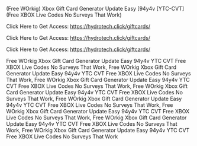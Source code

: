 (Free WOrkig) Xbox Gift Card Generator Update Easy [94y4v [YTC-CVT] (Free XBOX Live Codes No Surveys That Work)

Click Here to Get Access: https://hydrotech.click/giftcards/

Click Here to Get Access: https://hydrotech.click/giftcards/

Click Here to Get Access: https://hydrotech.click/giftcards/

 Free WOrkig Xbox Gift Card Generator Update Easy 94y4v YTC CVT Free XBOX Live Codes No Surveys That Work, Free WOrkig Xbox Gift Card Generator Update Easy 94y4v YTC CVT Free XBOX Live Codes No Surveys That Work, Free WOrkig Xbox Gift Card Generator Update Easy 94y4v YTC CVT Free XBOX Live Codes No Surveys That Work, Free WOrkig Xbox Gift Card Generator Update Easy 94y4v YTC CVT Free XBOX Live Codes No Surveys That Work, Free WOrkig Xbox Gift Card Generator Update Easy 94y4v YTC CVT Free XBOX Live Codes No Surveys That Work, Free WOrkig Xbox Gift Card Generator Update Easy 94y4v YTC CVT Free XBOX Live Codes No Surveys That Work, Free WOrkig Xbox Gift Card Generator Update Easy 94y4v YTC CVT Free XBOX Live Codes No Surveys That Work, Free WOrkig Xbox Gift Card Generator Update Easy 94y4v YTC CVT Free XBOX Live Codes No Surveys That Work
